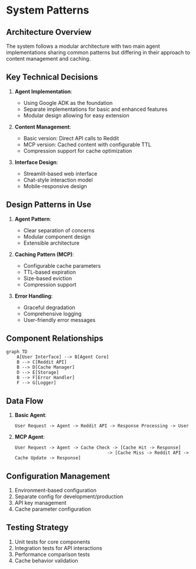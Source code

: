 # System Patterns

## Architecture Overview
The system follows a modular architecture with two main agent implementations sharing common patterns but differing in their approach to content management and caching.

## Key Technical Decisions
1. **Agent Implementation**:
   - Using Google ADK as the foundation
   - Separate implementations for basic and enhanced features
   - Modular design allowing for easy extension

2. **Content Management**:
   - Basic version: Direct API calls to Reddit
   - MCP version: Cached content with configurable TTL
   - Compression support for cache optimization

3. **Interface Design**:
   - Streamlit-based web interface
   - Chat-style interaction model
   - Mobile-responsive design

## Design Patterns in Use
1. **Agent Pattern**:
   - Clear separation of concerns
   - Modular component design
   - Extensible architecture

2. **Caching Pattern (MCP)**:
   - Configurable cache parameters
   - TTL-based expiration
   - Size-based eviction
   - Compression support

3. **Error Handling**:
   - Graceful degradation
   - Comprehensive logging
   - User-friendly error messages

## Component Relationships
```mermaid
graph TD
    A[User Interface] --> B[Agent Core]
    B --> C[Reddit API]
    B --> D[Cache Manager]
    D --> E[Storage]
    B --> F[Error Handler]
    F --> G[Logger]
```

## Data Flow
1. **Basic Agent**:
   ```
   User Request -> Agent -> Reddit API -> Response Processing -> User
   ```

2. **MCP Agent**:
   ```
   User Request -> Agent -> Cache Check -> [Cache Hit -> Response]
                                      -> [Cache Miss -> Reddit API -> Cache Update -> Response]
   ```

## Configuration Management
1. Environment-based configuration
2. Separate config for development/production
3. API key management
4. Cache parameter configuration

## Testing Strategy
1. Unit tests for core components
2. Integration tests for API interactions
3. Performance comparison tests
4. Cache behavior validation 